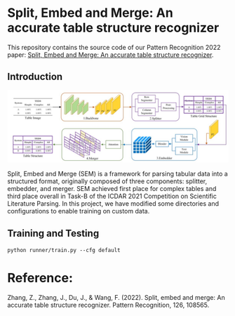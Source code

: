 # Split, Embed and Merge: An accurate table structure recognizer  

This repository contains the source code of our Pattern Recognition 2022 paper: [Split, Embed and Merge: An accurate table structure recognizer](https://arxiv.org/abs/2107.05214).

## Introduction

![pipeline](./images/pipeline.jpg)

Split, Embed and Merge (SEM) is a framework for parsing tabular data into a structured format, originally composed of three components: splitter, embedder, and merger. SEM achieved first place for complex tables and third place overall in Task-B of the ICDAR 2021 Competition on Scientific Literature Parsing. In this project, we have modified some directories and configurations to enable training on custom data.


## Training and Testing

```shell
python runner/train.py --cfg default
```
# Reference:

Zhang, Z., Zhang, J., Du, J., & Wang, F. (2022).
Split, embed and merge: An accurate table structure recognizer.
Pattern Recognition, 126, 108565.